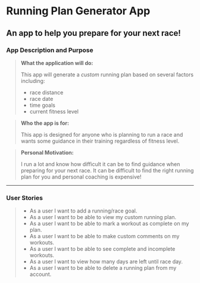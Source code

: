 # Running Plan Generator App

## An app to help you prepare for your next race!

### App Description and Purpose

>**What the application will do:**
>
>This app will generate a *custom* running plan based on several factors including: 
 >- race distance
 >- race date
 >- time goals
 >- current fitness level


>**Who the app is for:**
> 
>This app is designed for anyone who is planning to run a race and wants some guidance in their training regardless of fitness level. 


>**Personal Motivation:**
>
>I run a lot and know how difficult it can be to find guidance when preparing for your next race. 
>It can be difficult to find the right running plan for you and personal coaching is expensive! 

___

### User Stories

> - As a user I want to add a running/race goal. 
> - As a user I want to be able to view my custom running plan. 
> - As a user I want to be able to mark a workout as complete on my plan.
> - As a user I want to be able to make custom comments on my workouts. 
> - As a user I want to be able to see complete and incomplete workouts. 
> - As a user I want to view how many days are left until race day.
> - As a user I want to be able to delete a running plan from my account. 

